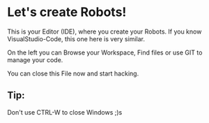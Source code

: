 # Let's create Robots!

This is your Editor (IDE), where you create your Robots.
If you know VisualStudio-Code, this one here is very similar.

On the left you can Browse your Workspace, Find files or use GIT to manage your code.

You can close this File now and start hacking.

## Tip:

Don't use CTRL-W to close Windows ;)s